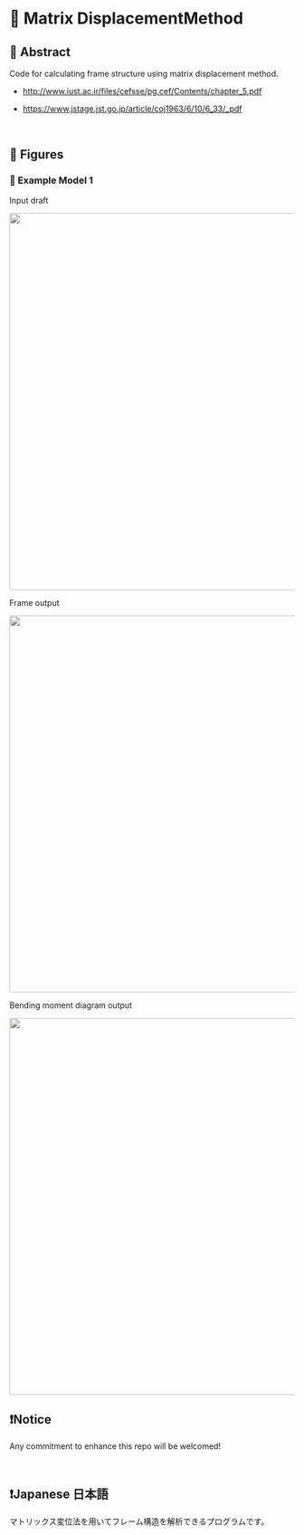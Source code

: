 # 💖 Matrix DisplacementMethod

## 🌟 Abstract

Code for calculating frame structure using matrix displacement method.

* http://www.iust.ac.ir/files/cefsse/pg.cef/Contents/chapter_5.pdf

* https://www.jstage.jst.go.jp/article/coj1963/6/10/6_33/_pdf




<br>

## 🌟 Figures

### 🎇 Example Model 1

Input draft

<img name="" src="https://github.com/aki32/aki32-utilities/raw/main/9_Assets/Images/A10_MDM_ExampleModel1-1.jpg" width="666">

Frame output

<img name="" src="https://github.com/aki32/aki32-utilities/raw/main/9_Assets/Images/A10_MDM_ExampleModel1-2.png" width="666">

Bending moment diagram output

<img name="" src="https://github.com/aki32/aki32-utilities/raw/main/9_Assets/Images/A10_MDM_ExampleModel1-3.png" width="666">








<br>

## ❗Notice

Any commitment to enhance this repo will be welcomed!





<br>

## ❗Japanese 日本語

マトリックス変位法を用いてフレーム構造を解析できるプログラムです。





<br>
